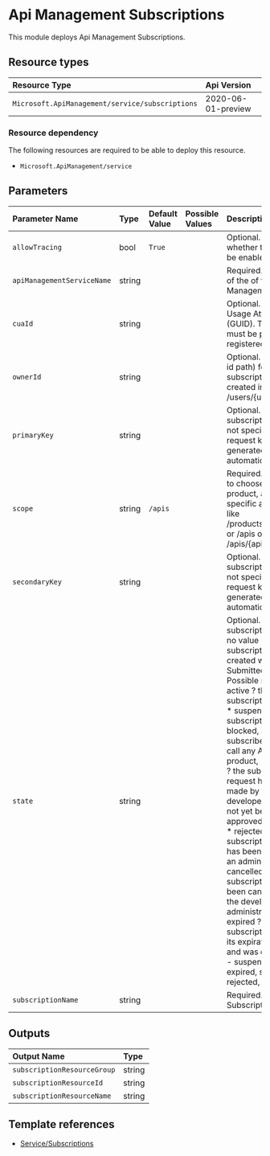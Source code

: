 # Api Management Subscriptions

This module deploys Api Management Subscriptions.

## Resource types
| Resource Type | Api Version |
| :-- | :-- |
| `Microsoft.ApiManagement/service/subscriptions` | 2020-06-01-preview |

### Resource dependency

The following resources are required to be able to deploy this resource.

- `Microsoft.ApiManagement/service`

## Parameters
| Parameter Name | Type | Default Value | Possible Values | Description |
| :-- | :-- | :-- | :-- | :-- |
| `allowTracing` | bool | `True` |  | Optional. Determines whether tracing can be enabled. |
| `apiManagementServiceName` | string |  |  | Required. The name of the of the Api Management service. |
| `cuaId` | string |  |  | Optional. Customer Usage Attribution id (GUID). This GUID must be previously registered |
| `ownerId` | string |  |  | Optional. User (user id path) for whom subscription is being created in form /users/{userId} |
| `primaryKey` | string |  |  | Optional. Primary subscription key. If not specified during request key will be generated automatically. |
| `scope` | string | `/apis` |  | Required. Scope type to choose between a product, allApis or a specific api. Scope like /products/{productId} or /apis or /apis/{apiId}. |
| `secondaryKey` | string |  |  | Optional. Secondary subscription key. If not specified during request key will be generated automatically. |
| `state` | string |  |  | Optional. Initial subscription state. If no value is specified, subscription is created with Submitted state. Possible states are * active ? the subscription is active, * suspended ? the subscription is blocked, and the subscriber cannot call any APIs of the product, * submitted ? the subscription request has been made by the developer, but has not yet been approved or rejected, * rejected ? the subscription request has been denied by an administrator, * cancelled ? the subscription has been cancelled by the developer or administrator, * expired ? the subscription reached its expiration date and was deactivated. - suspended, active, expired, submitted, rejected, cancelled |
| `subscriptionName` | string |  |  | Required. Subscription name. |

## Outputs
| Output Name | Type |
| :-- | :-- |
| `subscriptionResourceGroup` | string |
| `subscriptionResourceId` | string |
| `subscriptionResourceName` | string |

## Template references
- [Service/Subscriptions](https://docs.microsoft.com/en-us/azure/templates/Microsoft.ApiManagement/2020-06-01-preview/service/subscriptions)
